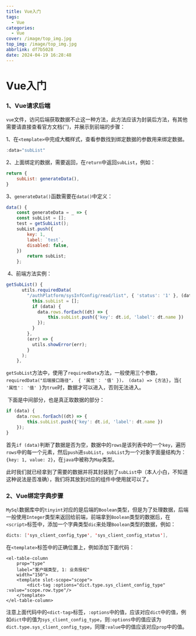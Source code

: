 ```yaml
---
title: Vue入门
tags:
  - Vue
categories:
  - Vue
cover: /image/top_img.jpg
top_img: /image/top_img.jpg
abbrlink: df7b5028
date: 2024-04-19 16:28:48
---
```


# Vue入门

### 1、Vue请求后端

​	`vue`文件，访问后端获取数据不止这一种方法，此方法应该为封装后方法，有其他需要请直接查看官方文档('')，并展示到前端的步骤：

​	1、在`<template>`中完成大概样式，查看参数找到绑定数据的参数用来绑定数据。

```javascript
:data="subList"
```

​	2、上面绑定的数据，需要返回，在`return`中返回`subList`，例如：

```javascript
return {
	subList: generateData(),
}
```

​	3、`generateData()`函数需要在`data()`中定义：

```javascript
data() {
    const generateData = _ => {
    const subList = [];
    test = getSubList();
    subList.push({
        key: 1,
        label: `test`,
        disabled: false,
    })
        return subList;
    };
```

​	4、前端方法实例：

```javascript
getSubList() {
      utils.requiredData(
        "/authPlatform/sysInfConfig/read/list", { 'status': '1' }, (data) => {
          this.subList = [];
          if (data) {
            data.rows.forEach((dt) => {
                this.subList.push({'key': dt.id, 'label': dt.name })
            });
          }
        },
        (err) => {
          utils.showError(err);
        }
      );
    },
```

​	`getSubList`方法中，使用了`requiredData`方法，一般使用三个参数，`requiredData("后端接口路径"， { '属性'： '值' })， (data) => {方法}`，当`{ '属性'： '值' }`为`true`时，数据才可以进入，否则无法进入。

​	下面是中间部分，也是真正取数据的部分：

```javascript
if (data) {
	data.rows.forEach((dt) => {
		this.subList.push({'key': dt.id, 'label': dt.name })
	});
}
```

​		首先`if (data)`判断了数据是否为空，数据中的`rows`是该列表中的一个`key`，遍历`rows`中的每一个元素，然后`push`进`subList`，`subList`为一个对象字面量结构为：`{key: 1, value: 2}`，在`java`中被称为`Map`类型。

​		此时我们就已经拿到了需要的数据并将其封装到了`subList`中（本人小白，不知道这种说法是否准确），我们将其放到对应的组件中使用就可以了。

### 2、Vue绑定字典步骤

​	`MySql`数据库中的`tinyint`对应的是后端的`Boolean`类型，但是为了处理数据，后端一般使用`Integer`类型来返回给前端，前端拿到`Boolean`类型的数据后，在`<script>`标签中，添加一个字典类型`dic`来处理`Boolean`类型的数据，例如：

```java
dicts: ['sys_client_config_type', 'sys_client_config_status'],
```

​	在`<template>`标签中的正确位置上，例如添加下面代码：

```vue
<el-table-column 
	prop="type"
	label="客户端类型, 1: 业务授权"
	width="150">
	<template slot-scope="scope">
		<dict-tag :options="dict.type.sys_client_config_type" :value="scope.row.type"/>
	</template>
</el-table-column>
```

​	注意上面代码中的`<dict-tag>`标签，`:options`中的值，应该对应`dict`中的值，例如`dict`中的值为`sys_client_config_type`，则`:options`中的值应该为`dict.type.sys_client_config_type`，同理`:value`中的值应该对应`prop`中的值。
